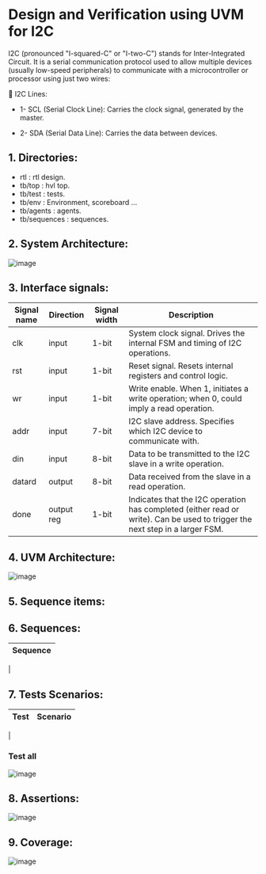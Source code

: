 # Design and Verification using UVM for I2C
I2C (pronounced "I-squared-C" or "I-two-C") stands for Inter-Integrated Circuit. It is a serial communication protocol used to allow multiple devices (usually low-speed peripherals) to communicate with a microcontroller or processor using just two wires:

🔌 I2C Lines:
- 1- SCL (Serial Clock Line): Carries the clock signal, generated by the master.

- 2- SDA (Serial Data Line): Carries the data between devices.

## 1. Directories:
- rtl               : rtl design.
- tb/top            : hvl top.
- tb/test           : tests.
- tb/env            : Environment, scoreboard ...
- tb/agents         : agents.
- tb/sequences      : sequences.

## 2. System Architecture:


![image]()

## 3. Interface signals:
| Signal name   | Direction | Signal width      | Description                      
| ------------- | --------- | ----------------- | -----------------------------------------------------------                                        
| clk	        | input	    | 1-bit	            | System clock signal. Drives the internal FSM and timing of I2C operations.
| rst	        | input	    | 1-bit	            | Reset signal. Resets internal registers and control logic.
| wr	        | input	    | 1-bit	            | Write enable. When 1, initiates a write operation; when 0, could imply a read operation.
| addr	        | input	    | 7-bit	            | I2C slave address. Specifies which I2C device to communicate with.
| din	        | input	    | 8-bit	            | Data to be transmitted to the I2C slave in a write operation.
| datard	    | output	| 8-bit	            | Data received from the slave in a read operation.
| done	        | output reg| 1-bit	            | Indicates that the I2C operation has completed (either read or write). Can be used to trigger the next step in a larger FSM.

		
## 4. UVM Architecture:

![image]()

## 5. Sequence items:


## 6. Sequences:

| Sequence               |
| ---------------------- |
|

## 7. Tests Scenarios:
| Test               | Scenario                                                                                  |
| ------------------ | ----------------------------------------------------------------------------------------- |
| 

### Test all 
![image]()

## 8. Assertions:

![image]()


## 9. Coverage:

![image]()

